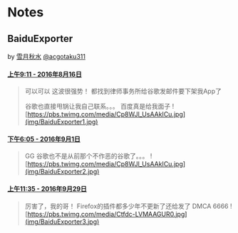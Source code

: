 # Notes

## BaiduExporter

by [雪月秋水](https://blog.icehoney.me/)
[@acgotaku311](https://twitter.com/acgotaku311)

#### [上午9:11 - 2016年8月16日](https://twitter.com/acgotaku311/status/765355167529234432)

> 可以可以 这波很强势！
> 都找到律师事务所给谷歌发邮件要下架我App了
>
> 谷歌也直接甩锅让我自己联系。。。  百度真是给我面子
> ![https://pbs.twimg.com/media/Cp8WJl_UsAAkICu.jpg](img/BaiduExporter1.jpg)

#### [下午6:05 - 2016年9月1日](https://twitter.com/acgotaku311/status/771287819604074500)

> GG  谷歌也不是从前那个不作恶的谷歌了。。。
> ![https://pbs.twimg.com/media/Cp8WJl_UsAAkICu.jpg](img/BaiduExporter2.jpg)

#### [上午11:35 - 2016年9月29日](https://twitter.com/acgotaku311/status/781336692850499585)

> 厉害了，我的哥！
> Firefox的插件都多少年不更新了还给发了 DMCA 6666
> ![https://pbs.twimg.com/media/Ctfdc-LVMAAGUR0.jpg](img/BaiduExporter3.jpg)
